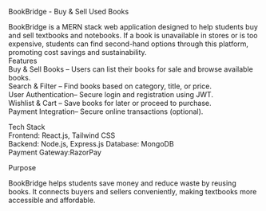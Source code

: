 BookBridge - Buy & Sell Used Books  

BookBridge is a MERN stack web application designed to help students buy and sell textbooks and notebooks. If a book is unavailable in stores or is too expensive, students can find second-hand options through this platform, promoting cost savings and sustainability.  
Features  
Buy & Sell Books – Users can list their books for sale and browse available books.  
Search & Filter – Find books based on category, title, or price.  
User Authentication– Secure login and registration using JWT.  
Wishlist & Cart – Save books for later or proceed to purchase.  
Payment Integration– Secure online transactions (optional).  

Tech Stack  
Frontend: React.js, Tailwind CSS  
Backend: Node.js, Express.js
Database: MongoDB  
Payment Gateway:RazorPay

Purpose  

BookBridge helps students save money and reduce waste by reusing books. It connects buyers and sellers conveniently, making textbooks more accessible and affordable.  


